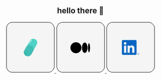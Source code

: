 <h2 align="center">hello there 👋</h2>

<p align="center">
<!--   <a href="mailto:alexbisag@pm.me">
    <img src="./assets/img/proton.png">
  </a> -->
  <a href="https://blog.axbg.space" target="_blank">
    <img src="./assets/img/encapsulated.png">
  </a>
  <a href="https://medium.com/@axbg" target="_blank">
    <img src="./assets/img/medium.png">
  </a>
  <a href="https://www.linkedin.com/in/axbg/" target="_blank">
    <img src="./assets/img/linked.png">
  </a>
</p>
